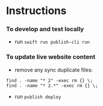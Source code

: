 # Instructions

### To develop and test locally
- run `swift run publish-cli run`

### To update live website content
- remove any sync duplicate files:
```
find . -name "* 2" -exec rm {} \;
find . -name "* 2.*" -exec rm {} \;
```

- run `publish deploy`
